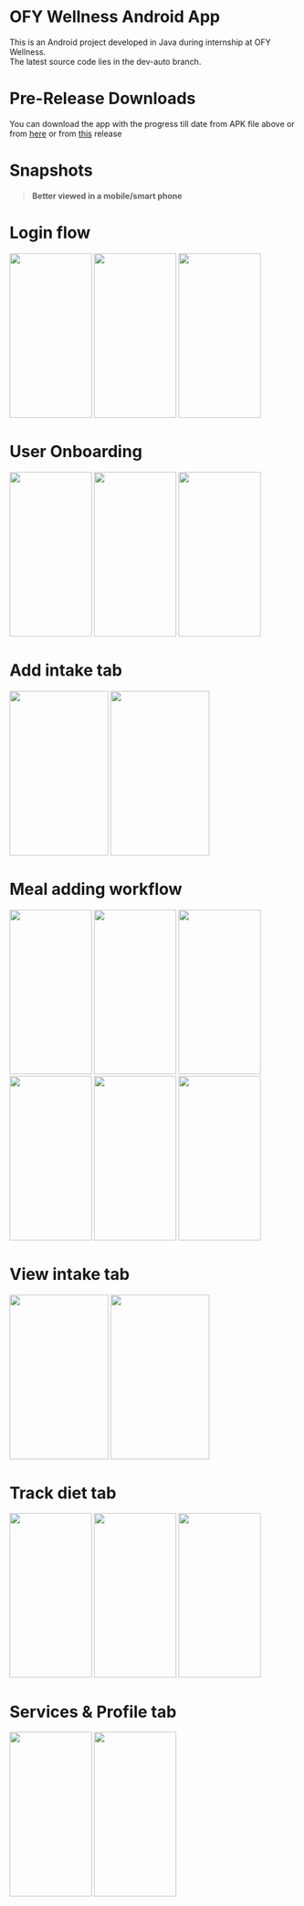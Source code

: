 # OFY Wellness Android App
This is an Android project developed in Java during internship at OFY Wellness.  
The latest source code lies in the dev-auto branch.  
# Pre-Release Downloads
You can download the app with the progress till date from APK file above
or from [here](https://github.com/PrathameshBhagat/OFY-Wellness/releases/download/v0.5.0/OFYWellness.apk)
or from [this](https://github.com/PrathameshBhagat/OFY-Wellness/releases/tag/v0.5.0) release  
# Snapshots
  
> **Better viewed in a mobile/smart phone**

# Login flow 
<img src="https://github.com/PrathameshBhagat/OFY-Wellness/assets/90595097/ad637e53-9e86-4982-8816-9fab8499abba" style="height:30vw;width:15vw">
<img src="https://github.com/PrathameshBhagat/OFY-Wellness/assets/90595097/444393be-2859-46c4-8a77-b47f7e70f293" style="height:30vw;width:15vw"> 
<img src="https://github.com/PrathameshBhagat/OFY-Wellness/assets/90595097/0f777aff-7e51-4db3-9ee9-4eec2d6613ce" style="height:30vw;width:15vw">  

# User Onboarding
<img src="https://github.com/PrathameshBhagat/OFY-Wellness/assets/90595097/3e4826dc-4d12-42f2-9f3f-a11b0b0ca043" style="height:30vw;width:15vw">
<img src="https://github.com/PrathameshBhagat/OFY-Wellness/assets/90595097/3f16dc98-c789-4cb8-b9df-5fd750b973ab" style="height:30vw;width:15vw">
<img src="https://github.com/PrathameshBhagat/OFY-Wellness/assets/90595097/a04584c8-3b96-44d6-b964-1b43403ca659" style="height:30vw;width:15vw">

# Add intake tab
<img src="https://github.com/PrathameshBhagat/OFY-Wellness/assets/90595097/f828c2e7-c2d7-4078-aeed-7eba72f2224b" style="height:30vw;width:18vw">
<img src="https://github.com/PrathameshBhagat/OFY-Wellness/assets/90595097/04ecab39-7d65-449e-9a26-e600414535e6" style="height:30vw;width:18vw">

# Meal adding workflow
<img src="https://github.com/PrathameshBhagat/OFY-Wellness/assets/90595097/223b0cf9-562e-48ba-80c3-695fa3f03031" style="height:30vw;width:15vw">
<img src="https://github.com/PrathameshBhagat/OFY-Wellness/assets/90595097/0f101c76-b602-4b16-b8da-b8b7400060f2" style="height:30vw;width:15vw">
<img src="https://github.com/PrathameshBhagat/OFY-Wellness/assets/90595097/de091d08-8123-41c9-a278-b8091558ebf1" style="height:30vw;width:15vw">
<br/>
<img src="https://github.com/PrathameshBhagat/OFY-Wellness/assets/90595097/89daebf2-b691-4f21-b64b-4f55fb946ac0" style="height:30vw;width:15vw">
<img src="https://github.com/PrathameshBhagat/OFY-Wellness/assets/90595097/578d1d58-5d73-4090-b024-9a3ff48b5d81" style="height:30vw;width:15vw">
<img src="https://github.com/PrathameshBhagat/OFY-Wellness/assets/90595097/6da3b553-801b-4309-900d-160a065fafe7" style="height:30vw;width:15vw">

# View intake tab
<img src="https://github.com/PrathameshBhagat/OFY-Wellness/assets/90595097/f03fe9a2-1a4e-48cf-a152-5c4b41306bb7" style="height:30vw;width:18vw">
<img src="https://github.com/PrathameshBhagat/OFY-Wellness/assets/90595097/c97387ec-6195-44d9-a6b5-c80cfe6496b2" style="height:30vw;width:18vw">

# Track diet tab 
<img src="https://github.com/PrathameshBhagat/OFY-Wellness/assets/90595097/db85c0d7-cbfa-4380-807c-2f4d7f6b99c7" style="height:30vw;width:15vw">
<img src="https://github.com/PrathameshBhagat/OFY-Wellness/assets/90595097/4ff5f01f-96ad-4c57-8e92-5f413a13ec1d" style="height:30vw;width:15vw">
<img src="https://github.com/PrathameshBhagat/OFY-Wellness/assets/90595097/77e69c18-32f0-4913-9ea0-0936d2744d54" style="height:30vw;width:15vw">

# Services & Profile tab 
<img src="https://github.com/PrathameshBhagat/OFY-Wellness/assets/90595097/fec3864e-6c56-424d-a172-aeeda130b5ca" style="height:30vw;width:15vw">
<img src="https://github.com/PrathameshBhagat/OFY-Wellness/assets/90595097/3a39b2c0-773d-4a98-b4dd-ddaed1e606f5" style="height:30vw;width:15vw">



